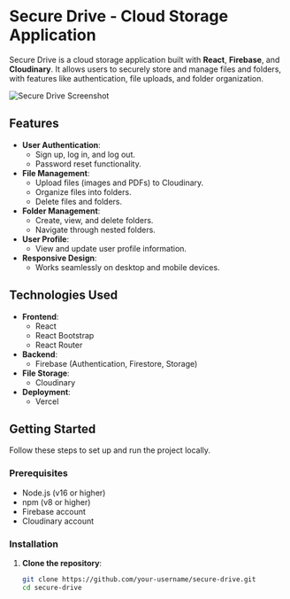 # Secure Drive - Cloud Storage Application

Secure Drive is a cloud storage application built with **React**, **Firebase**, and **Cloudinary**. It allows users to securely store and manage files and folders, with features like authentication, file uploads, and folder organization.

![Secure Drive Screenshot](./screenshot.png) <!-- Add a screenshot if available -->

## Features

- **User Authentication**:
  - Sign up, log in, and log out.
  - Password reset functionality.
- **File Management**:
  - Upload files (images and PDFs) to Cloudinary.
  - Organize files into folders.
  - Delete files and folders.
- **Folder Management**:
  - Create, view, and delete folders.
  - Navigate through nested folders.
- **User Profile**:
  - View and update user profile information.
- **Responsive Design**:
  - Works seamlessly on desktop and mobile devices.

## Technologies Used

- **Frontend**:
  - React
  - React Bootstrap
  - React Router
- **Backend**:
  - Firebase (Authentication, Firestore, Storage)
- **File Storage**:
  - Cloudinary
- **Deployment**:
  - Vercel

## Getting Started

Follow these steps to set up and run the project locally.

### Prerequisites

- Node.js (v16 or higher)
- npm (v8 or higher)
- Firebase account
- Cloudinary account

### Installation

1. **Clone the repository**:
   ```bash
   git clone https://github.com/your-username/secure-drive.git
   cd secure-drive
